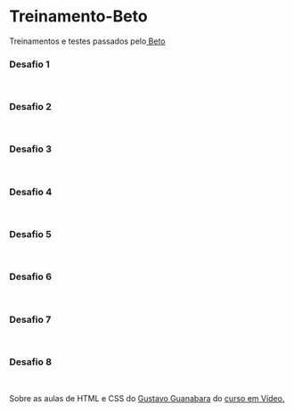 # Treinamento-Beto
Treinamentos e testes passados pelo<a href="https://github.com/jrteixeira"> Beto</a> <br>

<h3>Desafio 1</h3> <br>
<h3>Desafio 2</h3> <br>
<h3>Desafio 3</h3> <br>
<h3>Desafio 4</h3> <br>
<h3>Desafio 5</h3> <br>
<h3>Desafio 6</h3> <br>
<h3>Desafio 7</h3> <br>
<h3>Desafio 8</h3> <br>

Sobre as aulas de HTML e CSS do <a href="https://github.com/gustavoguanabara">Gustavo Guanabara</a> do <a href="https://www.cursoemvideo.com/">curso em Vídeo.</a>
